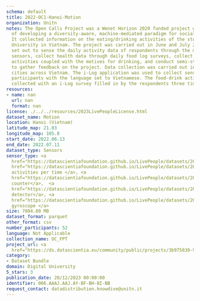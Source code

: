 ```yaml
---
schema: default
title: 2022-OC1-Hanoi-Motion
organization: Unitn
notes: The Open Calls Project was a Wenet Horizon 2020 funded project with the goal
  of developing a diversity-aware, machine-mediated paradigm for social interactions.
  It collected information on the eating/drinking activities of the students of FPT
  University in Vietnam. The project was carried out in June and July 2022. The project
  set out to sense the daily activity data of respondents through the mobile phone
  sensors, collect health data through daily food log surveys, collect alcohol-drinking
  activities coupled with the motives for drinking, and conduct semi-structured surveys
  to gather feedback on the project. Data collection was carried out in three big
  cities across Vietnam. The i-Log application was used to collect sensor data from
  participants with the language set to Vietnamese. The food-drink activities were
  collected with an i-Log survey filled in by the respondents three times a day.
resources:
- name: nan
  url: nan
  format: nan
license: ./../../resources/2023LivePeopleLicense.html
dataset_name: Motion
location: Hanoi (Vietnam)
latitude_map: 21.03
longitude_map: 105.8
start_date: 2022.06.13
end_date: 2022.07.11
dataset_type: Sensors
sensor_type: <a 
  href="https://datascientiafoundation.github.io/LivePeople/datasets/2022-OC1-Hanoi-Accelerometer%20Event/">accelerometer</a>,<a
  href="https://datascientiafoundation.github.io/LivePeople/datasets/2022-OC1-Hanoi-Activities%20Per%20Time/">
  activities per time </a>, <a 
  href="https://datascientiafoundation.github.io/LivePeople/datasets/2022-OC1-Hanoi-Step%20Counter%20Event/">step
  counter</a>,  <a 
  href="https://datascientiafoundation.github.io/LivePeople/datasets/2022-OC1-Hanoi-Step%20Detector%20Event/">step
  detector</a>, <a 
  href="https://datascientiafoundation.github.io/LivePeople/datasets/2022-OC1-Hanoi-Gyroscope%20Event/">
  gyroscope </a>
size: 7884.80 MB
dataset_format: parquet
other_format: csv
number_participants: 52
language: Not Applicable
collection_name: OC_FPT
project_url: <a 
  href="https://ds.datascientia.eu/community/public/projects/3b975830-9ecc-4127-855b-f88b8b5fe2ca">https://ds.datascientia.eu/community/public/projects/3b975830-9ecc-4127-855b-f88b8b5fe2ca</a>
category:
- Dataset Bundle
domain: Digital University
5_stars: 3
publication_date: 20/12/2023 00:00:00
identifier: 006.AAAJ.AAJ.AY-BF-BH-BI-BB
request_contact: datadistribution.knowdive@unitn.it
---
```


